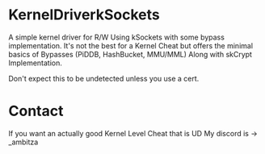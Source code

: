 # KernelDriverkSockets
A simple kernel driver for R/W Using kSockets with some bypass implementation. It's not the best for a Kernel Cheat but offers the minimal basics of Bypasses (PiDDB, HashBucket, MMU/MML) Along with skCrypt Implementation.

Don't expect this to be undetected unless you use a cert.

# Contact
If you want an actually good Kernel Level Cheat that is UD My discord is -> _ambitza
